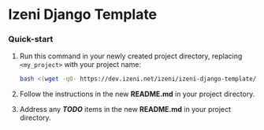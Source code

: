 # Izeni Django Template

### Quick-start

1. Run this command in your newly created project directory, replacing `<my_project>` with your project name:

    ```bash
    bash <(wget -qO- https://dev.izeni.net/izeni/izeni-django-template/raw/master/startproject.sh) <my_project>
    ```

1. Follow the instructions in the new __README.md__ in your project directory.

1. Address any _**TODO**_ items in the new __README.md__ in your project directory.
